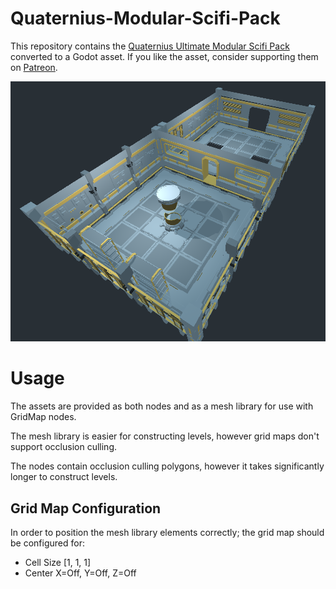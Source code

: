 # Quaternius-Modular-Scifi-Pack
This repository contains the [Quaternius Ultimate Modular Scifi Pack](https://quaternius.com/packs/ultimatemodularscifi.html)
converted to a Godot asset. If you like the asset, consider supporting them on [Patreon](https://www.patreon.com/quaternius).

![](img/screenshot.png)

# Usage
The assets are provided as both nodes and as a mesh library for use with GridMap nodes.

The mesh library is easier for constructing levels, however grid maps don't support
occlusion culling.

The nodes contain occlusion culling polygons, however it takes significantly longer
to construct levels.


## Grid Map Configuration
In order to position the mesh library elements correctly; the grid map should be configured
for:
 - Cell Size [1, 1, 1]
 - Center X=Off, Y=Off, Z=Off

